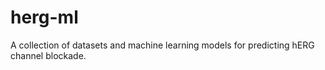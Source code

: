 # herg-ml

A collection of datasets and machine learning models for predicting hERG channel blockade.
